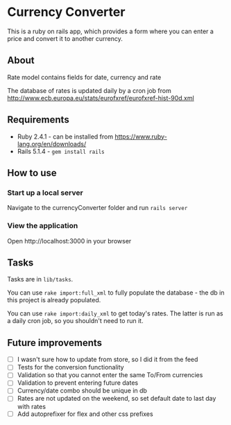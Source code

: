 # Currency Converter

This is a ruby on rails app, which provides a form where you can enter a price and
convert it to another currency.

## About

Rate model contains fields for date, currency and rate

The database of rates is updated daily by a cron job from
http://www.ecb.europa.eu/stats/eurofxref/eurofxref-hist-90d.xml

## Requirements

* Ruby 2.4.1 - can be installed from https://www.ruby-lang.org/en/downloads/
* Rails 5.1.4 - `gem install rails`

## How to use

### Start up a local server

Navigate to the currencyConverter folder and run `rails server`

### View the application

Open http://localhost:3000 in your browser

## Tasks

Tasks are in `lib/tasks`.

You can use `rake import:full_xml` to fully populate the database - the db in this
project is already populated.

You can use `rake import:daily_xml` to get today's rates. The latter is run as a
daily cron job, so you shouldn't need to run it.

## Future improvements

* [ ] I wasn't sure how to update from store, so I did it from the feed
* [ ] Tests for the conversion functionality
* [ ] Validation so that you cannot enter the same To/From currencies
* [ ] Validation to prevent entering future dates
* [ ] Currency/date combo should be unique in db
* [ ] Rates are not updated on the weekend, so set default date to last day with rates
* [ ] Add autoprefixer for flex and other css prefixes
